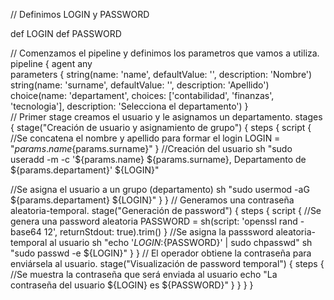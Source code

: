 // Definimos LOGIN y PASSWORD 

def LOGIN
def PASSWORD

// Comenzamos el pipeline y definimos los parametros que vamos a utiliza.
pipeline {
    agent any                
    parameters {
        string(name: 'name', defaultValue: '', description: 'Nombre')
        string(name: 'surname', defaultValue: '', description: 'Apellido')
        choice(name: 'departament', choices: ['contabilidad', 'finanzas', 'tecnologia'], description: 'Selecciona el departamento')
    }  
// Primer stage creamos el usuario y le asignamos un departamento.
    stages {
        stage("Creación de usuario y asignamiento de grupo") {
            steps {
                script {
                    //Se concatena el nombre y apellido para formar el login
                    LOGIN = "${params.name}${params.surname}"
                }
                  //Creación del usuario
                sh "sudo useradd -m -c '${params.name} ${params.surname}, Departamento de ${params.departament}' ${LOGIN}"

   //Se asigna el usuario a un grupo (departamento)
                sh "sudo usermod -aG ${params.departament} ${LOGIN}"
                }
        }
      // Generamos una contraseña aleatoria-temporal.
        stage("Generación de password") {
            steps {
                script {
                    //Se genera una password aleatoria
                    PASSWORD = sh(script: 'openssl rand -base64 12', returnStdout: true).trim()
                }
                //Se asigna la passsword aleatoria-temporal al usuario
                sh "echo '${LOGIN}:${PASSWORD}' | sudo chpasswd"
                sh "sudo passwd -e ${LOGIN}"
            }
        }
        // El operador obtiene la contraseña para enviársela al usuario.
        stage("Visualización de password temporal") {
            steps {
                //Se muestra la contraseña que será enviada al usuario
                echo "La contraseña del usuario ${LOGIN} es ${PASSWORD}"
            }
        }
    }
}
